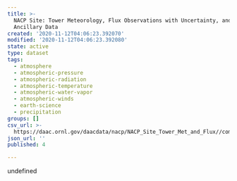 ```yaml
---
title: >-
  NACP Site: Tower Meteorology, Flux Observations with Uncertainty, and
  Ancillary Data
created: '2020-11-12T04:06:23.392070'
modified: '2020-11-12T04:06:23.392080'
state: active
type: dataset
tags:
  - atmosphere
  - atmospheric-pressure
  - atmospheric-radiation
  - atmospheric-temperature
  - atmospheric-water-vapor
  - atmospheric-winds
  - earth-science
  - precipitation
groups: []
csv_url: >-
  https://daac.ornl.gov/daacdata/nacp/NACP_Site_Tower_Met_and_Flux//comp/Soil_texture_summary.csv
json_url: ''
published: 4

---
```

undefined
